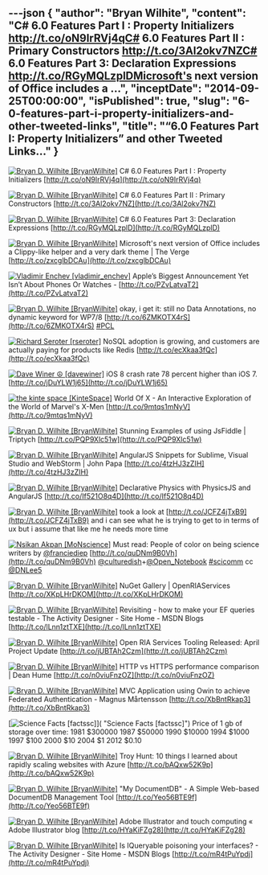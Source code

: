 ---json
{
  "author": "Bryan Wilhite",
  "content": "C# 6.0 Features Part I : Property Initializers http://t.co/oN9IrRVj4qC# 6.0 Features Part II : Primary Constructors http://t.co/3Al2okv7NZC# 6.0 Features Part 3: Declaration Expressions http://t.co/RGyMQLzplDMicrosoft's next version of Office includes a ...",
  "inceptDate": "2014-09-25T00:00:00",
  "isPublished": true,
  "slug": "6-0-features-part-i-property-initializers-and-other-tweeted-links",
  "title": "“6.0 Features Part I: Property Initializers” and other Tweeted Links…"
}
---

[<img alt="Bryan D. Wilhite [BryanWilhite]" src="https://songhay.blob.core.windows.net/shared-social-twitter/BryanWilhite.jpeg">](http://t.co/UNdqV0Z1zz "Bryan D. Wilhite [BryanWilhite]") <span>C# 6.0 Features Part I : Property Initializers [http://t.co/oN9IrRVj4q](http://t.co/oN9IrRVj4q)</span>

[<img alt="Bryan D. Wilhite [BryanWilhite]" src="https://songhay.blob.core.windows.net/shared-social-twitter/BryanWilhite.jpeg">](http://t.co/UNdqV0Z1zz "Bryan D. Wilhite [BryanWilhite]") <span>C# 6.0 Features Part II : Primary Constructors [http://t.co/3Al2okv7NZ](http://t.co/3Al2okv7NZ)</span>

[<img alt="Bryan D. Wilhite [BryanWilhite]" src="https://songhay.blob.core.windows.net/shared-social-twitter/BryanWilhite.jpeg">](http://t.co/UNdqV0Z1zz "Bryan D. Wilhite [BryanWilhite]") <span>C# 6.0 Features Part 3: Declaration Expressions [http://t.co/RGyMQLzplD](http://t.co/RGyMQLzplD)</span>

[<img alt="Bryan D. Wilhite [BryanWilhite]" src="https://songhay.blob.core.windows.net/shared-social-twitter/BryanWilhite.jpeg">](http://t.co/UNdqV0Z1zz "Bryan D. Wilhite [BryanWilhite]") <span>Microsoft's next version of Office includes a Clippy-like helper and a very dark theme | The Verge [http://t.co/zxcglbDCAu](http://t.co/zxcglbDCAu)</span>

[<img alt="Vladimir Enchev [vladimir_enchev]" src="https://songhay.blob.core.windows.net/shared-social-twitter/vladimir_enchev.jpg">](http://t.co/oPdcKJYELv "Vladimir Enchev [vladimir_enchev]") <span>Apple’s Biggest Announcement Yet Isn’t About Phones Or Watches - [http://t.co/PZvLatvaT2](http://t.co/PZvLatvaT2)</span>

[<img alt="Bryan D. Wilhite [BryanWilhite]" src="https://songhay.blob.core.windows.net/shared-social-twitter/BryanWilhite.jpeg">](http://t.co/UNdqV0Z1zz "Bryan D. Wilhite [BryanWilhite]") <span>okay, i get it: still no Data Annotations, no dynamic keyword for WP7/8 [http://t.co/6ZMKOTX4rS](http://t.co/6ZMKOTX4rS) [#PCL](http://search.twitter.com/search?q=%23PCL)</span>

[<img alt="Richard Seroter [rseroter]" src="https://songhay.blob.core.windows.net/shared-social-twitter/rseroter.png">](http://t.co/mLgzuZtN4S "Richard Seroter [rseroter]") <span>NoSQL adoption is growing, and customers are actually paying for products like Redis [http://t.co/ecXkaa3fQc](http://t.co/ecXkaa3fQc)</span>

[<img alt="Dave Winer ☮ [davewiner]" src="https://songhay.blob.core.windows.net/shared-social-twitter/davewiner.jpeg">](http://t.co/fuxogiHMsn "Dave Winer ☮ [davewiner]") <span>iOS 8 crash rate 78 percent higher than iOS 7. [http://t.co/jDuYLW1j65](http://t.co/jDuYLW1j65)</span>

[<img alt="the kinte space [KinteSpace]" src="https://songhay.blob.core.windows.net/shared-social-twitter/KinteSpace.png">](http://t.co/s5roAXuR0y "the kinte space [KinteSpace]") <span>World Of X - An Interactive Exploration of the World of Marvel's X-Men [http://t.co/9mtqs1mNyV](http://t.co/9mtqs1mNyV)</span>

[<img alt="Bryan D. Wilhite [BryanWilhite]" src="https://songhay.blob.core.windows.net/shared-social-twitter/BryanWilhite.jpeg">](http://t.co/UNdqV0Z1zz "Bryan D. Wilhite [BryanWilhite]") <span>Stunning Examples of using JsFiddle | Triptych [http://t.co/PQP9Xlc51w](http://t.co/PQP9Xlc51w)</span>

[<img alt="Bryan D. Wilhite [BryanWilhite]" src="https://songhay.blob.core.windows.net/shared-social-twitter/BryanWilhite.jpeg">](http://t.co/UNdqV0Z1zz "Bryan D. Wilhite [BryanWilhite]") <span>AngularJS Snippets for Sublime, Visual Studio and WebStorm | John Papa [http://t.co/4tzHJ3zZIH](http://t.co/4tzHJ3zZIH)</span>

[<img alt="Bryan D. Wilhite [BryanWilhite]" src="https://songhay.blob.core.windows.net/shared-social-twitter/BryanWilhite.jpeg">](http://t.co/UNdqV0Z1zz "Bryan D. Wilhite [BryanWilhite]") <span>Declarative Physics with PhysicsJS and AngularJS [http://t.co/If521O8q4D](http://t.co/If521O8q4D)</span>

[<img alt="Bryan D. Wilhite [BryanWilhite]" src="https://songhay.blob.core.windows.net/shared-social-twitter/BryanWilhite.jpeg">](http://t.co/UNdqV0Z1zz "Bryan D. Wilhite [BryanWilhite]") <span>took a look at [http://t.co/JCFZ4jTxB9](http://t.co/JCFZ4jTxB9) and i can see what he is trying to get to in terms of ux but i assume that like me he needs more time</span>

[<img alt="Nsikan Akpan [MoNscience]" src="https://songhay.blob.core.windows.net/shared-social-twitter/MoNscience.jpeg">](http://t.co/8Ev8qGzllr "Nsikan Akpan [MoNscience]") <span>Must read: People of color on being science writers by [@franciediep](http://twitter.com/franciediep) [http://t.co/quDNm9B0Vh](http://t.co/quDNm9B0Vh) [@culturedish](http://twitter.com/culturedish)+[@Open_Notebook](http://twitter.com/Open_Notebook) [#scicomm](http://search.twitter.com/search?q=%23scicomm) cc [@DNLee5](http://twitter.com/DNLee5)</span>

[<img alt="Bryan D. Wilhite [BryanWilhite]" src="https://songhay.blob.core.windows.net/shared-social-twitter/BryanWilhite.jpeg">](http://t.co/UNdqV0Z1zz "Bryan D. Wilhite [BryanWilhite]") <span>NuGet Gallery | OpenRIAServices [http://t.co/XKpLHrDKOM](http://t.co/XKpLHrDKOM)</span>

[<img alt="Bryan D. Wilhite [BryanWilhite]" src="https://songhay.blob.core.windows.net/shared-social-twitter/BryanWilhite.jpeg">](http://t.co/UNdqV0Z1zz "Bryan D. Wilhite [BryanWilhite]") <span>Revisiting - how to make your EF queries testable - The Activity Designer - Site Home - MSDN Blogs [http://t.co/lLnn1ztTXE](http://t.co/lLnn1ztTXE)</span>

[<img alt="Bryan D. Wilhite [BryanWilhite]" src="https://songhay.blob.core.windows.net/shared-social-twitter/BryanWilhite.jpeg">](http://t.co/UNdqV0Z1zz "Bryan D. Wilhite [BryanWilhite]") <span>Open RIA Services Tooling Released: April Project Update [http://t.co/jUBTAh2Czm](http://t.co/jUBTAh2Czm)</span>

[<img alt="Bryan D. Wilhite [BryanWilhite]" src="https://songhay.blob.core.windows.net/shared-social-twitter/BryanWilhite.jpeg">](http://t.co/UNdqV0Z1zz "Bryan D. Wilhite [BryanWilhite]") <span>HTTP vs HTTPS performance comparison | Dean Hume [http://t.co/n0viuFnzOZ](http://t.co/n0viuFnzOZ)</span>

[<img alt="Bryan D. Wilhite [BryanWilhite]" src="https://songhay.blob.core.windows.net/shared-social-twitter/BryanWilhite.jpeg">](http://t.co/UNdqV0Z1zz "Bryan D. Wilhite [BryanWilhite]") <span>MVC Application using Owin to achieve Federated Authentication - Magnus Mårtensson [http://t.co/XbBntRkap3](http://t.co/XbBntRkap3)</span>

[<img alt="Science Facts [factssc]" src="https://songhay.blob.core.windows.net/shared-social-twitter/factssc.jpeg">]( "Science Facts [factssc]") <span>Price of 1 gb of storage over time: 1981 $300000 1987 $50000 1990 $10000 1994 $1000 1997 $100 2000 $10 2004 $1 2012 $0.10</span>

[<img alt="Bryan D. Wilhite [BryanWilhite]" src="https://songhay.blob.core.windows.net/shared-social-twitter/BryanWilhite.jpeg">](http://t.co/UNdqV0Z1zz "Bryan D. Wilhite [BryanWilhite]") <span>Troy Hunt: 10 things I learned about rapidly scaling websites with Azure [http://t.co/bAQxw52K9p](http://t.co/bAQxw52K9p)</span>

[<img alt="Bryan D. Wilhite [BryanWilhite]" src="https://songhay.blob.core.windows.net/shared-social-twitter/BryanWilhite.jpeg">](http://t.co/UNdqV0Z1zz "Bryan D. Wilhite [BryanWilhite]") <span>"My DocumentDB" - A Simple Web-based DocumentDB Management Tool [http://t.co/Yeo56BTE9f](http://t.co/Yeo56BTE9f)</span>

[<img alt="Bryan D. Wilhite [BryanWilhite]" src="https://songhay.blob.core.windows.net/shared-social-twitter/BryanWilhite.jpeg">](http://t.co/UNdqV0Z1zz "Bryan D. Wilhite [BryanWilhite]") <span>Adobe Illustrator and touch computing « Adobe Illustrator blog [http://t.co/HYaKiFZg28](http://t.co/HYaKiFZg28)</span>

[<img alt="Bryan D. Wilhite [BryanWilhite]" src="https://songhay.blob.core.windows.net/shared-social-twitter/BryanWilhite.jpeg">](http://t.co/UNdqV0Z1zz "Bryan D. Wilhite [BryanWilhite]") <span>Is IQueryable poisoning your interfaces? - The Activity Designer - Site Home - MSDN Blogs [http://t.co/mR4tPuYpdj](http://t.co/mR4tPuYpdj)</span>
